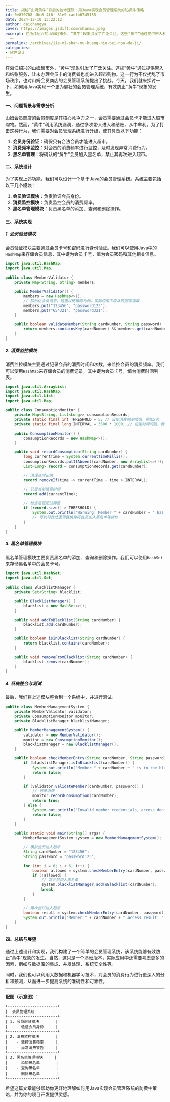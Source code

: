 ```yaml
---
title: 揭秘“山姆黄牛”背后的技术逻辑：用Java实现会员管理系统的防黄牛策略
id: 0e870788-d6c6-4f0f-81e9-caefb6745185
date: 2024-12-10 13:22:12
author: daichangya
cover: https://images.jsdiff.com/shanmu.jpeg
excerpt: 在浙江绍兴的山姆超市外，“黄牛”现象引发了广泛关注。这些“黄牛”通过提供带入和结账服务，让未办理会员卡的消费者也能进入超市购物。这一行为不仅扰乱了市场秩序，也对山姆会员商店的会员管理系统提出了挑战。今天，我们就来探讨一下，如何用Java实现一个更为健壮的会员管理系统，有效防止“黄牛”现象的发生。
  一
permalink: /archives/jie-mi-shan-mu-huang-niu-bei-hou-de-ji/
categories:
- 软件设计
---
```


在浙江绍兴的山姆超市外，“黄牛”现象引发了广泛关注。这些“黄牛”通过提供带入和结账服务，让未办理会员卡的消费者也能进入超市购物。这一行为不仅扰乱了市场秩序，也对山姆会员商店的会员管理系统提出了挑战。今天，我们就来探讨一下，如何用Java实现一个更为健壮的会员管理系统，有效防止“黄牛”现象的发生。

#### 一、问题背景与需求分析

山姆会员商店的会员制度是其核心竞争力之一，会员需要通过会员卡才能进入超市购物。然而，“黄牛”利用系统漏洞，通过多次带人进入和结账，从中牟利。为了打击这种行为，我们需要对会员管理系统进行升级，使其具备以下功能：

1. **会员身份验证**：确保只有合法会员才能进入超市。
2. **消费频率监控**：对会员的消费频率进行监控，及时发现异常消费行为。
3. **黑名单管理**：将确认的“黄牛”会员加入黑名单，禁止其再次进入超市。

#### 二、系统设计

为了实现上述功能，我们可以设计一个基于Java的会员管理系统。系统主要包括以下几个模块：

1. **会员验证模块**：负责验证会员身份。
2. **消费监控模块**：负责监控会员的消费频率。
3. **黑名单管理模块**：负责黑名单的添加、查询和删除操作。

#### 三、系统实现

##### 1. 会员验证模块

会员验证模块主要通过会员卡号和密码进行身份验证。我们可以使用Java中的`HashMap`来存储会员信息，其中键为会员卡号，值为会员密码和其他相关信息。
<separator></separator>
```java
import java.util.HashMap;
import java.util.Map;

public class MemberValidator {
    private Map<String, String> members;

    public MemberValidator() {
        members = new HashMap<>();
        // 初始化会员信息，这里以硬编码为例，实际应用中应从数据库读取
        members.put("123456", "password123");
        members.put("654321", "password321");
    }

    public boolean validateMember(String cardNumber, String password) {
        return members.containsKey(cardNumber) && members.get(cardNumber).equals(password);
    }
}
```

##### 2. 消费监控模块

消费监控模块主要通过记录会员的消费时间和次数，来监控会员的消费频率。我们可以使用`HashMap`来存储会员的消费记录，其中键为会员卡号，值为消费时间列表。

```java
import java.util.ArrayList;
import java.util.HashMap;
import java.util.List;
import java.util.Map;

public class ConsumptionMonitor {
    private Map<String, List<Long>> consumptionRecords;
    private static final int THRESHOLD = 5; // 设定消费频率阈值，例如5次
    private static final long INTERVAL = 3600 * 1000; // 设定时间间隔，例如1小时

    public ConsumptionMonitor() {
        consumptionRecords = new HashMap<>();
    }

    public void recordConsumption(String cardNumber) {
        long currentTime = System.currentTimeMillis();
        consumptionRecords.putIfAbsent(cardNumber, new ArrayList<>());
        List<Long> record = consumptionRecords.get(cardNumber);

        // 清理过时记录
        record.removeIf(time -> currentTime - time > INTERVAL);

        // 记录当前消费时间
        record.add(currentTime);

        // 检查是否超过阈值
        if (record.size() > THRESHOLD) {
            System.out.println("Warning: Member " + cardNumber + " has exceeded the consumption threshold!");
            // 可以将此处逻辑替换为将会员加入黑名单等操作
        }
    }
}
```

##### 3. 黑名单管理模块

黑名单管理模块主要负责黑名单的添加、查询和删除操作。我们可以使用`HashSet`来存储黑名单中的会员卡号。

```java
import java.util.HashSet;
import java.util.Set;

public class BlacklistManager {
    private Set<String> blacklist;

    public BlacklistManager() {
        blacklist = new HashSet<>();
    }

    public void addToBlacklist(String cardNumber) {
        blacklist.add(cardNumber);
    }

    public boolean isInBlacklist(String cardNumber) {
        return blacklist.contains(cardNumber);
    }

    public void removeFromBlacklist(String cardNumber) {
        blacklist.remove(cardNumber);
    }
}
```

##### 4. 系统整合与测试

最后，我们将上述模块整合到一个系统中，并进行测试。

```java
public class MemberManagementSystem {
    private MemberValidator validator;
    private ConsumptionMonitor monitor;
    private BlacklistManager blacklistManager;

    public MemberManagementSystem() {
        validator = new MemberValidator();
        monitor = new ConsumptionMonitor();
        blacklistManager = new BlacklistManager();
    }

    public boolean checkMemberEntry(String cardNumber, String password) {
        if (blacklistManager.isInBlacklist(cardNumber)) {
            System.out.println("Member " + cardNumber + " is in the blacklist, access denied!");
            return false;
        }

        if (validator.validateMember(cardNumber, password)) {
            // 记录消费
            monitor.recordConsumption(cardNumber);
            return true;
        } else {
            System.out.println("Invalid member credentials, access denied!");
            return false;
        }
    }

    public static void main(String[] args) {
        MemberManagementSystem system = new MemberManagementSystem();

        // 模拟会员进入超市
        String cardNumber = "123456";
        String password = "password123";

        for (int i = 0; i < 6; i++) {
            boolean allowed = system.checkMemberEntry(cardNumber, password);
            if (!allowed) {
                // 将会员加入黑名单
                system.blacklistManager.addToBlacklist(cardNumber);
                break;
            }
        }

        // 再次尝试进入超市
        boolean result = system.checkMemberEntry(cardNumber, password);
        System.out.println("Member " + cardNumber + " access result: " + result);
    }
}
```

#### 四、总结与展望

通过上述设计和实现，我们构建了一个简单的会员管理系统，该系统能够有效防止“黄牛”现象的发生。当然，这只是一个基础版本，实际应用中还需要考虑更多的因素，例如与数据库的集成、并发处理、系统安全性等。

同时，我们也可以利用大数据和机器学习技术，对会员的消费行为进行更深入的分析和预测，从而进一步提高系统的准确性和可靠性。

---

**配图（示意图）**：

```plaintext
+----------------------+
|  会员管理系统        |
+----------------------+
| 1. 会员验证模块       |
|    - 验证会员身份     |
+----------------------+
| 2. 消费监控模块       |
|    - 监控消费频率     |
|    - 异常消费警告     |
+----------------------+
| 3. 黑名单管理模块     |
|    - 添加黑名单       |
|    - 查询黑名单       |
|    - 删除黑名单       |
+----------------------+
```

希望这篇文章能够帮助你更好地理解如何用Java实现会员管理系统的防黄牛策略，并为你的项目开发提供灵感。